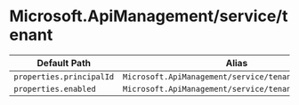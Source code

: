 # Microsoft.ApiManagement/service/tenant

| Default Path | Alias |
|---|---|
| `properties.principalId` | `Microsoft.ApiManagement/service/tenant/principalId` |
| `properties.enabled` | `Microsoft.ApiManagement/service/tenant/enabled` |

